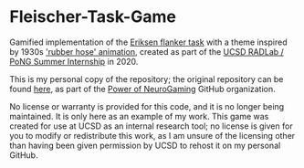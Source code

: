 # Fleischer-Task-Game
Gamified implementation of the [Eriksen flanker task](https://en.wikipedia.org/wiki/Eriksen_flanker_task) with a theme inspired by 1930s ['rubber hose' animation](https://en.wikipedia.org/wiki/Rubber_hose_animation), created as part of the [UCSD RADLab / PoNG Summer Internship](https://pong-center.ucsd.edu/internship/) in 2020.

This is my personal copy of the repository; the original repository can be found [here](https://github.com/powerofneurogaming/Flanker-Task-Internship), as part of the [Power of NeuroGaming](https://github.com/powerofneurogaming) GitHub organization.

No license or warranty is provided for this code, and it is no longer being maintained. It is only here as an example of my work. This game was created for use at UCSD as an internal research tool; no license is given for you to modify or redistribute this work, as I am unsure of the licensing other than having been given permission by UCSD to rehost it on my personal GitHub.
